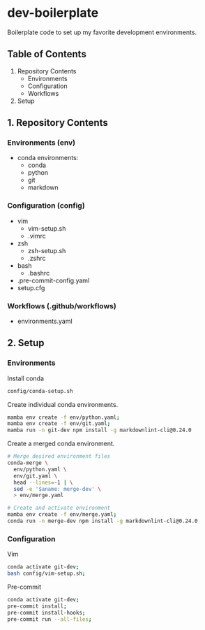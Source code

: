 # dev-boilerplate

Boilerplate code to set up my favorite development environments.

## Table of Contents

1. Repository Contents
   - Environments
   - Configuration
   - Workflows
2. Setup

## 1. Repository Contents

### Environments (env)

- conda environments:
  - conda
  - python
  - git
  - markdown

### Configuration (config)

- vim
  - vim-setup.sh
  - .vimrc
- zsh
  - zsh-setup.sh
  - .zshrc
- bash
  - .bashrc
- .pre-commit-config.yaml
- setup.cfg

### Workflows (.github/workflows)

- environments.yaml

## 2. Setup

### Environments

Install conda

```bash
config/conda-setup.sh
```

Create individual conda environments.

```bash
mamba env create -f env/python.yaml;
mamba env create -f env/git.yaml;
mamba run -n git-dev npm install -g markdownlint-cli@0.24.0
```

Create a merged conda environment.

```bash
# Merge desired environment files
conda-merge \
  env/python.yaml \
  env/git.yaml \
  head --lines=-1 | \
  sed -e '$aname: merge-dev' \
  > env/merge.yaml

# Create and activate environment
mamba env create -f env/merge.yaml;
conda run -n merge-dev npm install -g markdownlint-cli@0.24.0
```

### Configuration

Vim

```bash
conda activate git-dev;
bash config/vim-setup.sh;
```

Pre-commit

```bash
conda activate git-dev;
pre-commit install;
pre-commit install-hooks;
pre-commit run --all-files;
```
